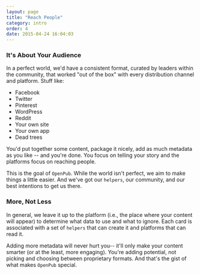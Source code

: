 ```yaml
---
layout: page
title: "Reach People"
category: intro
order: 4
date: 2015-04-24 16:04:03
---
```


### It's About Your Audience

In a perfect world, we'd have a consistent format, curated by leaders within the community, that worked "out of the box" with every distribution channel and platform. Stuff like:

 - Facebook
 - Twitter
 - Pinterest
 - WordPress
 - Reddit
 - Your own site
 - Your own app
 - Dead trees

You'd put together some content, package it nicely, add as much metadata as you like -- and you're done. You focus on telling your story and the platforms focus on reaching people.

This is the goal of `OpenPub`. While the world isn't perfect, we aim to make things a little easier. And we've got our `helpers`, our community, and our best intentions to get us there.

### More, Not Less

In general, we leave it up to the platform (i.e., the place where your content will appear) to determine what data to use and what to ignore. Each card is associated with a set of `helpers` that can create it and platforms that can read it.

Adding more metadata will never hurt you-- it'll only make your content smarter (or at the least, more engaging). You're adding potential, not picking and choosing between proprietary formats. And that's the gist of what makes `OpenPub` special.
